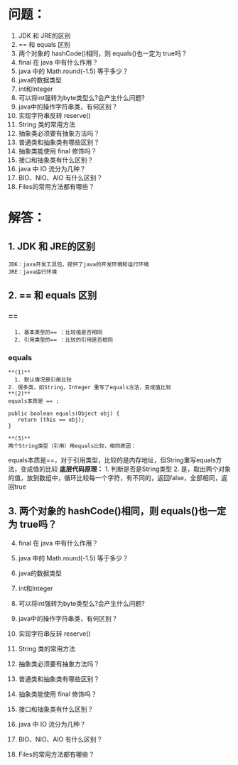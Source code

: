 # 问题：
1. JDK 和 JRE的区别
2. == 和 equals 区别
3. 两个对象的 hashCode()相同，则 equals()也一定为 true吗？
4. final 在 java 中有什么作用？
5. java 中的 Math.round(-1.5) 等于多少？
6. java的数据类型
7. int和Integer
8. 可以将int强转为byte类型么?会产生什么问题?
9. java中的操作字符串类，有何区别？ 
10. 实现字符串反转 reserve()
11. String 类的常用方法
12. 抽象类必须要有抽象方法吗？
13.  普通类和抽象类有哪些区别？
14. 抽象类能使用 final 修饰吗？
15. 接口和抽象类有什么区别？
16. java 中 IO 流分为几种？
17. BIO、NIO、AIO 有什么区别？
18. Files的常用方法都有哪些？




# 解答：
##  1. JDK 和 JRE的区别
    JDK：java开发工具包，提供了java的开发环境和运行环境
    JRE：java运行环境

##  2. == 和 equals 区别
### == 
	  1. 基本类型的== ：比较值是否相同
	  2. 引用类型的== ：比较的引用是否相同
### equals
    **(1)**
	  1. 默认情况是引用比较
    2. 很多类，如String，Integer 重写了equals方法，变成值比较
    **(2)**
	equals本质是 == :
  ```
  public boolean equals(Object obj) {
     return (this == obj);
  }
  ```
    **(3)**
	两个String类型（引用）用equals比较，相同原因：
  equals本质是==，对于引用类型，比较的是内存地址，但String重写equals方法，变成值的比较
	**底层代码原理：**
    1. 判断是否是String类型
    2. 是，取出两个对象的值，放到数组中，循环比较每一个字符，有不同的，返回false，全部相同，返回true


##  3. 两个对象的 hashCode()相同，则 equals()也一定为 true吗？


4. final 在 java 中有什么作用？


5. java 中的 Math.round(-1.5) 等于多少？


6. java的数据类型


7. int和Integer


8. 可以将int强转为byte类型么?会产生什么问题?


9. java中的操作字符串类，有何区别？ 


10. 实现字符串反转 reserve()


11. String 类的常用方法


12. 抽象类必须要有抽象方法吗？


13.  普通类和抽象类有哪些区别？


14. 抽象类能使用 final 修饰吗？


15. 接口和抽象类有什么区别？


16. java 中 IO 流分为几种？


17. BIO、NIO、AIO 有什么区别？


18. Files的常用方法都有哪些？


